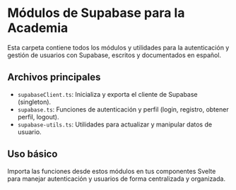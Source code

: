 # Módulos de Supabase para la Academia

Esta carpeta contiene todos los módulos y utilidades para la autenticación y gestión de usuarios con Supabase, escritos y documentados en español.

## Archivos principales

- `supabaseClient.ts`: Inicializa y exporta el cliente de Supabase (singleton).
- `supabase.ts`: Funciones de autenticación y perfil (login, registro, obtener perfil, logout).
- `supabase-utils.ts`: Utilidades para actualizar y manipular datos de usuario.

## Uso básico

Importa las funciones desde estos módulos en tus componentes Svelte para manejar autenticación y usuarios de forma centralizada y organizada.
